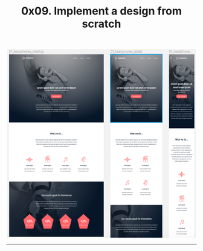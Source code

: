 <h1 align = "center">0x09. Implement a design from scratch</h1><br>
<p align="center">
    <img width="500" height="500" src="images/titleImageReadme.png">
</p>

------------